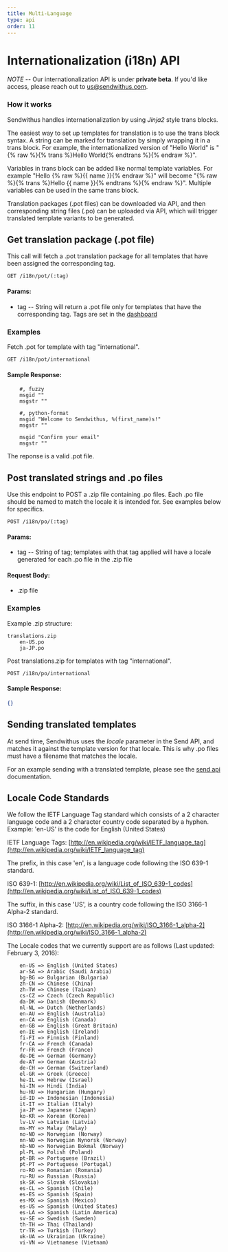 ```yaml
---
title: Multi-Language
type: api
order: 11
---
```


# Internationalization (i18n) API


*NOTE* -- Our internationalization API is under **private beta**. If you'd like access, please reach out to [us@sendwithus.com](mailto:us@sendwithus.com).

### How it works

Sendwithus handles internationalization by using *Jinja2* style trans blocks.

The easiest way to set up templates for translation is to use the trans block syntax. A string can be marked for translation by simply wrapping it in a trans block. For example, the internationalized version of "Hello World" is "{% raw %}{% trans %}Hello World{% endtrans %}{% endraw %}".

Variables in trans block can be added like normal template variables. For example "Hello {% raw %}{{ name }}{% endraw %}" will become "{% raw %}{% trans %}Hello {{ name }}{% endtrans %}{% endraw %}". Multiple variables can be used in the same trans block.

Translation packages (.pot files) can be downloaded via API, and then corresponding string files (.po) can be uploaded via API, which will trigger translated template variants to be generated.

## Get translation package (.pot file)


This call will fetch a .pot translation package for all templates that have been assigned the corresponding tag.

`GET /i18n/pot/(:tag)`

#### Params:

- tag       -- String will return a .pot file only for templates that have the corresponding tag. Tags are set in the [dashboard](https://www.sendwithus.com/#/emails)

### Examples

Fetch .pot for template with tag "international".

`GET /i18n/pot/international`

#### Sample Response:

```
    #, fuzzy
    msgid ""
    msgstr ""

    #, python-format
    msgid "Welcome to Sendwithus, %(first_name)s!"
    msgstr ""

    msgid "Confirm your email"
    msgstr ""
```

The reponse is a valid .pot file.

## Post translated strings and .po files

Use this endpoint to POST a .zip file containing .po files. Each .po file should be named to match the locale it is intended for. See examples below for specifics.

`POST /i18n/po/(:tag)`

#### Params:

- tag       -- String of tag; templates with that tag applied will have a locale generated for each .po file in the .zip file

#### Request Body:

- .zip file


### Examples

Example .zip structure:

```
translations.zip
    en-US.po
    ja-JP.po
```

Post translations.zip for templates with tag "international".

`POST /i18n/po/international`

#### Sample Response:

```json
{}
```

## Sending translated templates

At send time, Sendwithus uses the _locale_ parameter in the Send API, and matches it against the template version for that locale. This is why .po files must have a filename that matches the locale.

For an example sending with a translated template, please see the [send api](https://www.sendwithus.com/docs/api#send) documentation.

## Locale Code Standards

We follow the IETF Language Tag standard which consists of a 2 character language code and a 2 character country code separated by a hyphen.  Example: 'en-US' is the code for English (United States)

IETF Language Tags: [http://en.wikipedia.org/wiki/IETF_language_tag](http://en.wikipedia.org/wiki/IETF_language_tag)

The prefix, in this case 'en', is a language code following the ISO 639-1 standard.

ISO 639-1: [http://en.wikipedia.org/wiki/List_of_ISO_639-1_codes](http://en.wikipedia.org/wiki/List_of_ISO_639-1_codes)

The suffix, in this case 'US', is a country code following the ISO 3166-1 Alpha-2 standard.

ISO 3166-1 Alpha-2: [http://en.wikipedia.org/wiki/ISO_3166-1_alpha-2](http://en.wikipedia.org/wiki/ISO_3166-1_alpha-2)

The Locale codes that we currently support are as follows (Last updated: February 3, 2016):

```
    en-US => English (United States)
    ar-SA => Arabic (Saudi Arabia)
    bg-BG => Bulgarian (Bulgaria)
    zh-CN => Chinese (China)
    zh-TW => Chinese (Taiwan)
    cs-CZ => Czech (Czech Republic)
    da-DK => Danish (Denmark)
    nl-NL => Dutch (Netherlands)
    en-AU => English (Australia)
    en-CA => English (Canada)
    en-GB => English (Great Britain)
    en-IE => English (Ireland)
    fi-FI => Finnish (Finland)
    fr-CA => French (Canada)
    fr-FR => French (France)
    de-DE => German (Germany)
    de-AT => German (Austria)
    de-CH => German (Switzerland)
    el-GR => Greek (Greece)
    he-IL => Hebrew (Israel)
    hi-IN => Hindi (India)
    hu-HU => Hungarian (Hungary)
    id-ID => Indonesian (Indonesia)
    it-IT => Italian (Italy)
    ja-JP => Japanese (Japan)
    ko-KR => Korean (Korea)
    lv-LV => Latvian (Latvia)
    ms-MY => Malay (Malay)
    no-NO => Norwegian (Norway)
    nn-NO => Norwegian Nynorsk (Norway)
    nb-NO => Norwegian Bokmal (Norway)
    pl-PL => Polish (Poland)
    pt-BR => Portuguese (Brazil)
    pt-PT => Portuguese (Portugal)
    ro-RO => Romanian (Romania)
    ru-RU => Russian (Russia)
    sk-SK => Slovak (Slovakia)
    es-CL => Spanish (Chile)
    es-ES => Spanish (Spain)
    es-MX => Spanish (Mexico)
    es-US => Spanish (United States)
    es-LA => Spanish (Latin America)
    sv-SE => Swedish (Sweden)
    th-TH => Thai (Thailand)
    tr-TR => Turkish (Turkey)
    uk-UA => Ukrainian (Ukraine)
    vi-VN => Vietnamese (Vietnam)
```
